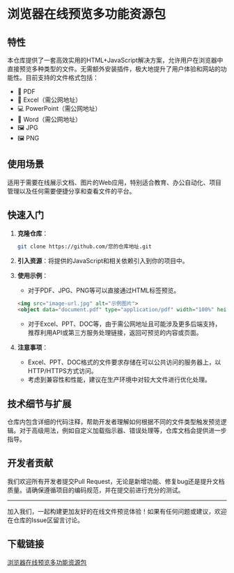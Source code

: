 # 浏览器在线预览多功能资源包

## 特性

本仓库提供了一套高效实用的HTML+JavaScript解决方案，允许用户在浏览器中直接预览多种类型的文件。无需额外安装插件，极大地提升了用户体验和网站的功能性。目前支持的文件格式包括：

- 📄 PDF
- 📃 Excel（需公网地址）
- 💻 PowerPoint（需公网地址）
- 📄 Word（需公网地址）
- 🖼️ JPG
- 🖼️ PNG

## 使用场景

适用于需要在线展示文档、图片的Web应用，特别适合教育、办公自动化、项目管理以及任何需要便捷分享和查看文件的平台。

## 快速入门

1. **克隆仓库**：
   ```sh
   git clone https://github.com/您的仓库地址.git
   ```

2. **引入资源**：将提供的JavaScript和相关依赖引入到你的项目中。

3. **使用示例**：
   - 对于PDF、JPG、PNG等可以直接通过HTML标签预览。
   ```html
   <img src="image-url.jpg" alt="示例图片">
   <object data="document.pdf" type="application/pdf" width="100%" height="600px"></object>
   ```
   - 对于Excel、PPT、DOC等，由于需公网地址且可能涉及更多后端支持，推荐利用API或第三方服务处理链接，返回可预览的内容或页面。

4. **注意事项**：
   - Excel、PPT、DOC格式的文件要求存储在可以公共访问的服务器上，以HTTP/HTTPS方式访问。
   - 考虑到兼容性和性能，建议在生产环境中对较大文件进行优化处理。

## 技术细节与扩展

仓库内包含详细的代码注释，帮助开发者理解如何根据不同的文件类型触发预览逻辑。对于高级用法，例如自定义加载指示器、错误处理等，仓库文档会提供进一步指导。

## 开发者贡献

我们欢迎所有开发者提交Pull Request，无论是新增功能、修复bug还是提升文档质量。请确保遵循项目的编码规范，并在提交前进行充分的测试。

---

加入我们，一起构建更加友好的在线文件预览体验！如果有任何问题或建议，欢迎在仓库的Issue区留言讨论。

## 下载链接

[浏览器在线预览多功能资源包](https://pan.quark.cn/s/8b2dd00673d6)